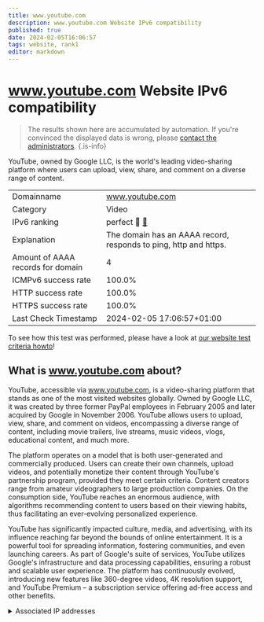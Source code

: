 ```yaml
---
title: www.youtube.com
description: www.youtube.com Website IPv6 compatibility
published: true
date: 2024-02-05T16:06:57
tags: website, rank1
editor: markdown
---
```


# www.youtube.com Website IPv6 compatibility

> The results shown here are accumulated by automation. If you're convinced the displayed data is wrong, please [contact the administrators](/howto/chat). 
{.is-info}

YouTube, owned by Google LLC, is the world's leading video-sharing platform where users can upload, view, share, and comment on a diverse range of content.


|   |   |
| - | - |
| Domainname | www.youtube.com
| Category | Video |
| IPv6 ranking | perfect :1st_place_medal: [🔗](/howto/ranking) |
| Explanation | The domain has an AAAA record, responds to ping, http and https. |
| Amount of AAAA records for domain | 4 |
| ICMPv6 success rate | 100.0%|
| HTTP success rate | 100.0% |
| HTTPS success rate | 100.0% |
| Last Check Timestamp | 2024-02-05 17:06:57+01:00 |

To see how this test was performed, please have a look at [our website test criteria howto](/howto/testcriteria/website)!


## What is www.youtube.com about?
YouTube, accessible via www.youtube.com, is a video-sharing platform that stands as one of the most visited websites globally. Owned by Google LLC, it was created by three former PayPal employees in February 2005 and later acquired by Google in November 2006. YouTube allows users to upload, view, share, and comment on videos, encompassing a diverse range of content, including movie trailers, live streams, music videos, vlogs, educational content, and much more.

The platform operates on a model that is both user-generated and commercially produced. Users can create their own channels, upload videos, and potentially monetize their content through YouTube's partnership program, provided they meet certain criteria. Content creators range from amateur videographers to large production companies. On the consumption side, YouTube reaches an enormous audience, with algorithms recommending content to users based on their viewing habits, thus facilitating an ever-evolving personalized experience.

YouTube has significantly impacted culture, media, and advertising, with its influence reaching far beyond the bounds of online entertainment. It is a powerful tool for spreading information, fostering communities, and even launching careers. As part of Google's suite of services, YouTube utilizes Google's infrastructure and data processing capabilities, ensuring a robust and scalable user experience. The platform has continuously evolved, introducing new features like 360-degree videos, 4K resolution support, and YouTube Premium – a subscription service offering ad-free access and other benefits.



<details>
<summary>Associated IP addresses</summary>

2a00:1450:4001:801::200e

2a00:1450:4001:810::200e

2a00:1450:4001:80f::200e

2a00:1450:4001:80e::200e

</details>
